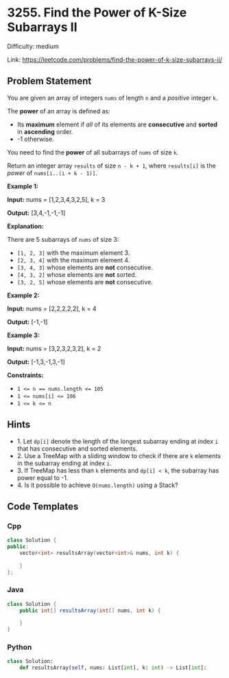 # 3255. Find the Power of K-Size Subarrays II

Difficulty: medium

Link: https://leetcode.com/problems/find-the-power-of-k-size-subarrays-ii/

## Problem Statement

You are given an array of integers `nums` of length `n` and a *positive* integer `k`.

The **power** of an array is defined as:

* Its **maximum** element if *all* of its elements are **consecutive** and **sorted** in **ascending** order.
* \-1 otherwise.

You need to find the **power** of all subarrays of `nums` of size `k`.

Return an integer array `results` of size `n - k + 1`, where `results[i]` is the *power* of `nums[i..(i + k - 1)]`.

**Example 1:**

**Input:** nums \= \[1,2,3,4,3,2,5], k \= 3

**Output:** \[3,4,\-1,\-1,\-1]

**Explanation:**

There are 5 subarrays of `nums` of size 3:

* `[1, 2, 3]` with the maximum element 3\.
* `[2, 3, 4]` with the maximum element 4\.
* `[3, 4, 3]` whose elements are **not** consecutive.
* `[4, 3, 2]` whose elements are **not** sorted.
* `[3, 2, 5]` whose elements are **not** consecutive.

**Example 2:**

**Input:** nums \= \[2,2,2,2,2], k \= 4

**Output:** \[\-1,\-1]

**Example 3:**

**Input:** nums \= \[3,2,3,2,3,2], k \= 2

**Output:** \[\-1,3,\-1,3,\-1]

**Constraints:**

* `1 <= n == nums.length <= 105`
* `1 <= nums[i] <= 106`
* `1 <= k <= n`

## Hints

- 1\. Let `dp[i]` denote the length of the longest subarray ending at index `i` that has consecutive and sorted elements.
- 2\. Use a TreeMap with a sliding window to check if there are `k` elements in the subarray ending at index `i`.
- 3\. If TreeMap has less than `k` elements and `dp[i] < k`, the subarray has power equal to \-1\.
- 4\. Is it possible to achieve `O(nums.length)` using a Stack?

## Code Templates

### Cpp
```cpp
class Solution {
public:
    vector<int> resultsArray(vector<int>& nums, int k) {
        
    }
};
```

### Java
```java
class Solution {
    public int[] resultsArray(int[] nums, int k) {
        
    }
}
```

### Python
```python
class Solution:
    def resultsArray(self, nums: List[int], k: int) -> List[int]:
        
```

